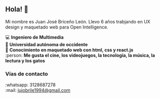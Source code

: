 ## Hola! 👋

Mi nombre es Juan José Briceño León. Llevo 6 años trabjando en UX design y maquetado web para Open Intelligence.

:computer: **Ingeniero de Multimedia**  
:school: **Universidad autónoma de occidente**  
:pencil: **Conocimiento en maquetado web con html, css y react.js**  
:person: **Me gusta el cine, los videojuegos, la tecnología, la música, la lectura y los gatos**

### Vías de contacto

:whatsapp: 3128687278  
:mail: jujobrile1994@gmail.com